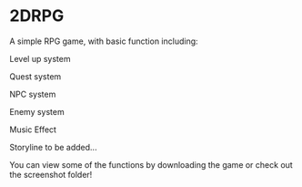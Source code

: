 # 2DRPG
A simple RPG game,  with basic function including:

  Level up system

  Quest system

  NPC system
  
  Enemy system
  
  Music Effect
  
Storyline to be added...

You can view some of the functions by downloading the game or check out the screenshot folder!
